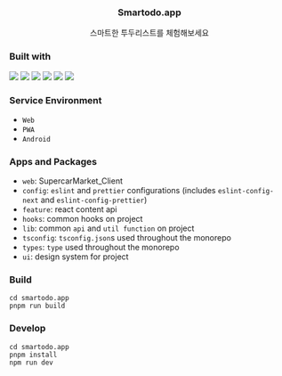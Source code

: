 <!-- PROJECT LOGO -->
<p align="center">
  <h3 align="center">Smartodo.app</h3>
  <p align="center">
    <span>
    스마트한 투두리스트를 체험해보세요
    </span>
</p>

### Built with

<img src="https://img.shields.io/badge/Next.JS-000000?style=for-the-badge&logo=Next.js&logoColor=white">

<img src="https://img.shields.io/badge/Next_Auth-000000?style=for-the-badge&logo=Next.js&logoColor=white">

<img src="https://img.shields.io/badge/Tanstack_Query-EF4444?style=for-the-badge&logo=recoil&logoColor=white">

<img src="https://img.shields.io/badge/React_Hook_Form-EC5A90?style=for-the-badge&logo=react_hook_form&logoColor=white">

<img src="https://img.shields.io/badge/Turborepo-000000?style=for-the-badge&logo=react_hook_form&logoColor=white">

<img src="https://img.shields.io/badge/Typescript-3278C6?style=for-the-badge&logo=react_hook_form&logoColor=white">

### Service Environment

- `Web`
- `PWA`
- `Android`

### Apps and Packages

- `web`: SupercarMarket_Client
- `config`: `eslint` and `prettier` configurations (includes `eslint-config-next` and `eslint-config-prettier`)
- `feature`: react content api
- `hooks`: common hooks on project
- `lib`: common `api` and `util function` on project
- `tsconfig`: `tsconfig.json`s used throughout the monorepo
- `types`: `type` used throughout the monorepo
- `ui`: design system for project

### Build

```
cd smartodo.app
pnpm run build
```

### Develop

```
cd smartodo.app
pnpm install
npm run dev
```
